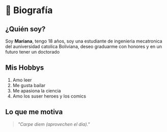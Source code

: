 # 👤 Biografía 

## **¿Quién soy?**
Soy **Mariana**, tengo 18 años, soy una estudiante de ingenieria mecatronica del auniversidad catolica Boliviana, deseo graduarme con honores y en un futuro tener un doctorado 

## **Mis Hobbys**
1. Amo leer
2. Me gusta bailar
3. Me apasiona la ciencia
4. Amo los suser heroes y los comics

## **Lo que me motiva**
> *"Carpe diem (aprovechen el dia)."*  


